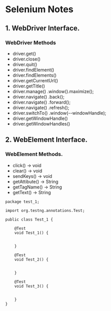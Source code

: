# Selenium Notes
## 1. WebDriver Interface.
### WebDriver Methods
- driver.get()
- driver.close()
- driver.quit()
- driver.findElement()
- driver.findElements()
- driver.getCurrentUrl()
- driver.getTitle()
- driver.manage()        .window().maximize();
- driver.navigate()      .back();
- driver.navigate()      .forward();
- driver.navigate()      .refresh();
- driver.switchTo()      .window(--windowHandle);
- driver.getWindowHandle()
- driver.getWindowHandles()

## 2. WebElement Interface.
### WebElement Methods.
- click() -> void
- clear() -> void
- sendKeys() -> void
- getAttibute() -> String
- getTagName() -> String
- getText() -> String

```
package test_1;

import org.testng.annotations.Test;

public class Test_1 {
	
    @Test
    void Test_1() {
        
        
    }
    
    @Test
    void Test_2() {
        
        
    }
    
    @Test
    void Test_3() {
        
        
    }
}
```
